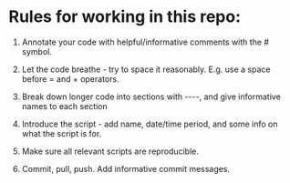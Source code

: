 # Rules for working in this repo:

1. Annotate your code with helpful/informative comments with the # symbol.

2. Let the code breathe - try to space it reasonably. E.g. use a space before = and + operators.

3. Break down longer code into sections with ----, and give informative names to each section

4. Introduce the script - add name, date/time period, and some info on what the script is for.

5. Make sure all relevant scripts are reproducible.

6. Commit, pull, push. Add informative commit messages.
